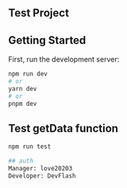 
## Test Project
## Getting Started

First, run the development server:

```bash
npm run dev
# or
yarn dev
# or
pnpm dev
```
## Test getData function
```bash
npm run test

## auth
Manager: love20203
Developer: DevFlash
